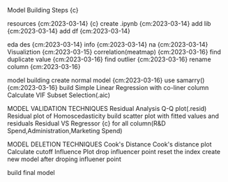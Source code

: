 Model Building Steps {c}

  resources {cm:2023-03-14} {c}
    create .ipynb {cm:2023-03-14}
    add lib {cm:2023-03-14}
    add df {cm:2023-03-14}
  
  eda
    des {cm:2023-03-14}
    info {cm:2023-03-14}
    na {cm:2023-03-14}
    Visualiztion {cm:2023-03-15}
    correlation(meatmap) {cm:2023-03-16}
    find duplicate value {cm:2023-03-16}
    find outlier {cm:2023-03-16}
    rename column {cm:2023-03-16}

  model building
    create normal model {cm:2023-03-16}
    use samarry() {cm:2023-03-16}
    build Simple Linear Regression with co-liner column
    Calculate VIF
    Subset Selection(.aic)

  MODEL VALIDATION TECHNIQUES
    Residual Analysis
      Q-Q plot(.resid)
    Residual plot of Homoscedasticity
      build scatter plot with fitted values and residuals
    Residual VS Regressor {c}
      for all column(R&D Spend,Administration,Marketing Spend)

  MODEL DELETION TECHNIQUES
    Cook's Distance
      Cook's distance plot
      Calculate cutoff
      Influence Plot
      drop influencer point
      reset the index
      create new model after droping influener point

  build final model